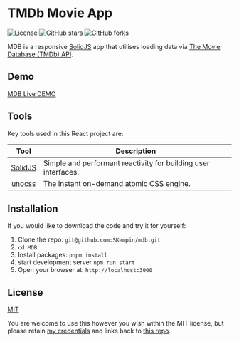 # TMDb Movie App
[![License](https://img.shields.io/badge/license-MIT-blue.svg?style=flat-square)](https://github.com/AlidotSal/MDB/blob/master/LICENCE)
[![GitHub stars](https://img.shields.io/github/stars/SKempin/reactjs-tmdb-app.svg?style=flat-square)](https://github.com/AlidotSal/MDB/stargazers)
[![GitHub forks](https://img.shields.io/github/forks/SKempin/reactjs-tmdb-app.svg?style=flat-square)](https://github.com/AlidotSal/MDB/network)

MDB is a responsive [SolidJS](https://www.solidjs.com/) app that utilises loading data via [The Movie Database (TMDb) API](https://www.themoviedb.org/documentation/api).

## Demo
[MDB Live DEMO](https://mdb-beryl.vercel.app)

## Tools
Key tools used in this React project are:

| Tool             | Description   |
| :-------------:|--------------|
| [SolidJS](https://www.solidjs.com/) | Simple and performant reactivity for building user interfaces. |
| [unocss](https://unocss.antfu.me/) | The instant on-demand atomic CSS engine. |

## Installation

If you would like to download the code and try it for yourself:

1. Clone the repo: `git@github.com:SKempin/mdb.git`
2. `cd MDB`
2. Install packages: `pnpm install`
3. start development server `npm run start`
4. Open your browser at: `http://localhost:3000`

## License
[MIT](https://github.com/AlidotSal/MDB/blob/master/LICENCE)

You are welcome to use this however you wish within the MIT license, but please retain [my credentials](https://github.com/AlidotSal) and links back to [this repo](https://github.com/AlidotSal/MDB).